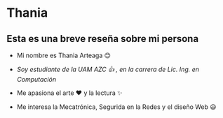 # **Thania**

## Esta es una breve reseña sobre mi persona

* Mi nombre es Thania Arteaga :blush:

* *Soy estudiante de la UAM AZC :thumbsup: , en la carrera de Lic. Ing. en Computación*

* Me apasiona el arte :heart: y la lectura :sparkles:

* Me interesa la Mecatrónica, Segurida en la Redes y el diseño Web :smiley:


